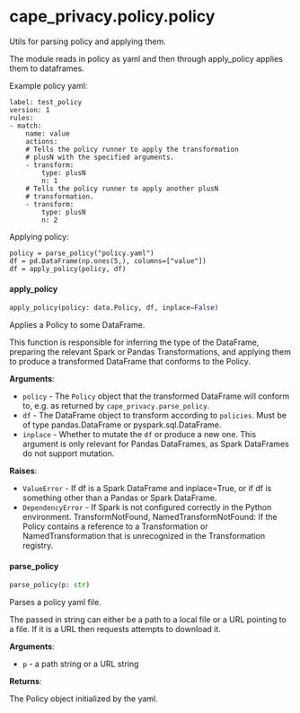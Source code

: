<a name="cape_privacy.policy.policy"></a>
# cape\_privacy.policy.policy

Utils for parsing policy and applying them.

The module reads in policy as yaml and then through apply_policy
applies them to dataframes.

Example policy yaml:

    label: test_policy
    version: 1
    rules:
    - match:
        name: value
        actions:
        # Tells the policy runner to apply the transformation
        # plusN with the specified arguments.
        - transform:
            type: plusN
            n: 1
        # Tells the policy runner to apply another plusN
        # transformation.
        - transform:
            type: plusN
            n: 2

Applying policy:

    policy = parse_policy("policy.yaml")
    df = pd.DataFrame(np.ones(5,), columns=["value"])
    df = apply_policy(policy, df)

<a name="cape_privacy.policy.policy.apply_policy"></a>
#### apply\_policy

```python
apply_policy(policy: data.Policy, df, inplace=False)
```

Applies a Policy to some DataFrame.

This function is responsible for inferring the type of the DataFrame, preparing the
relevant Spark or Pandas Transformations, and applying them to produce a transformed
DataFrame that conforms to the Policy.

**Arguments**:

- `policy` - The `Policy` object that the transformed DataFrame will conform to, e.g.
  as returned by `cape_privacy.parse_policy`.
- `df` - The DataFrame object to transform according to `policies`. Must be of type
  pandas.DataFrame or pyspark.sql.DataFrame.
- `inplace` - Whether to mutate the `df` or produce a new one. This argument is only
  relevant for Pandas DataFrames, as Spark DataFrames do not support mutation.
  

**Raises**:

- `ValueError` - If df is a Spark DataFrame and inplace=True, or if df is something
  other than a Pandas or Spark DataFrame.
- `DependencyError` - If Spark is not configured correctly in the Python environment.
  TransformNotFound, NamedTransformNotFound: If the Policy contains a reference to
  a Transformation or NamedTransformation that is unrecognized in the
  Transformation registry.

<a name="cape_privacy.policy.policy.parse_policy"></a>
#### parse\_policy

```python
parse_policy(p: str)
```

Parses a policy yaml file.

The passed in string can either be a path to a local file or
a URL pointing to a file. If it is a URL then requests attempts to download it.

**Arguments**:

- `p` - a path string or a URL string
  

**Returns**:

  The Policy object initialized by the yaml.

